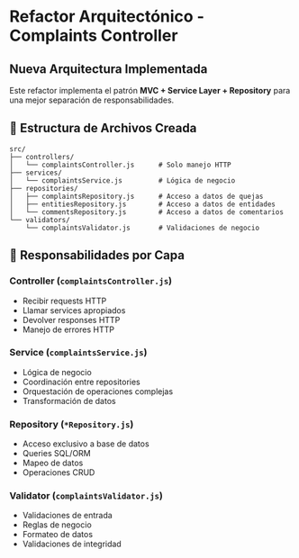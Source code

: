 # Refactor Arquitectónico - Complaints Controller

##  **Nueva Arquitectura Implementada**

Este refactor implementa el patrón **MVC + Service Layer + Repository** para una mejor separación de responsabilidades.




## 📁 **Estructura de Archivos Creada**

```
src/
├── controllers/
│   └── complaintsController.js      # Solo manejo HTTP
├── services/
│   └── complaintsService.js         # Lógica de negocio
├── repositories/
│   ├── complaintsRepository.js      # Acceso a datos de quejas
│   ├── entitiesRepository.js        # Acceso a datos de entidades
│   └── commentsRepository.js        # Acceso a datos de comentarios
└── validators/
    └── complaintsValidator.js       # Validaciones de negocio
```

## 🎯 **Responsabilidades por Capa**

### **Controller** (`complaintsController.js`)
-  Recibir requests HTTP
-  Llamar services apropiados
-  Devolver responses HTTP
-  Manejo de errores HTTP

### **Service** (`complaintsService.js`)
-  Lógica de negocio
-  Coordinación entre repositories
-  Orquestación de operaciones complejas
-  Transformación de datos

### **Repository** (`*Repository.js`)
-  Acceso exclusivo a base de datos
-  Queries SQL/ORM
-  Mapeo de datos
-  Operaciones CRUD

### **Validator** (`complaintsValidator.js`)
-  Validaciones de entrada
-  Reglas de negocio
-  Formateo de datos
-  Validaciones de integridad
